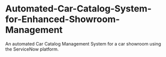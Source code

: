 # Automated-Car-Catalog-System-for-Enhanced-Showroom-Management
An automated Car Catalog Management System for a car showroom using the ServiceNow platform.
